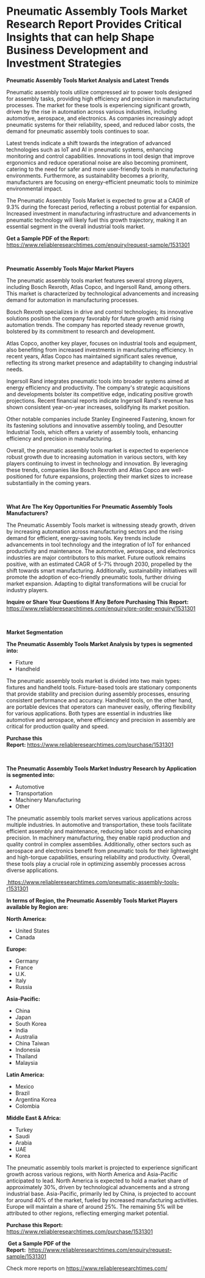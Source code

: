 <p><h1>Pneumatic Assembly Tools Market Research Report Provides Critical Insights that can help Shape Business Development and Investment Strategies</h1></p><p><strong>Pneumatic Assembly Tools Market Analysis and Latest Trends</strong></p>
<p><p>Pneumatic assembly tools utilize compressed air to power tools designed for assembly tasks, providing high efficiency and precision in manufacturing processes. The market for these tools is experiencing significant growth, driven by the rise in automation across various industries, including automotive, aerospace, and electronics. As companies increasingly adopt pneumatic systems for their reliability, speed, and reduced labor costs, the demand for pneumatic assembly tools continues to soar.</p><p>Latest trends indicate a shift towards the integration of advanced technologies such as IoT and AI in pneumatic systems, enhancing monitoring and control capabilities. Innovations in tool design that improve ergonomics and reduce operational noise are also becoming prominent, catering to the need for safer and more user-friendly tools in manufacturing environments. Furthermore, as sustainability becomes a priority, manufacturers are focusing on energy-efficient pneumatic tools to minimize environmental impact.</p><p>The Pneumatic Assembly Tools Market is expected to grow at a CAGR of 9.3% during the forecast period, reflecting a robust potential for expansion. Increased investment in manufacturing infrastructure and advancements in pneumatic technology will likely fuel this growth trajectory, making it an essential segment in the overall industrial tools market.</p></p>
<p><strong>Get a Sample PDF of the Report:&nbsp;</strong> <a href="https://www.reliableresearchtimes.com/enquiry/request-sample/1531301?utm_campaign=2717&utm_medium=2&utm_source=Github&utm_content=ia&utm_term=09042025&utm_id=pneumatic-assembly-tools">https://www.reliableresearchtimes.com/enquiry/request-sample/1531301</a></p>
<p>&nbsp;</p>
<p><strong>Pneumatic Assembly Tools Major Market Players</strong></p>
<p><p>The pneumatic assembly tools market features several strong players, including Bosch Rexroth, Atlas Copco, and Ingersoll Rand, among others. This market is characterized by technological advancements and increasing demand for automation in manufacturing processes.</p><p>Bosch Rexroth specializes in drive and control technologies; its innovative solutions position the company favorably for future growth amid rising automation trends. The company has reported steady revenue growth, bolstered by its commitment to research and development.</p><p>Atlas Copco, another key player, focuses on industrial tools and equipment, also benefiting from increased investments in manufacturing efficiency. In recent years, Atlas Copco has maintained significant sales revenue, reflecting its strong market presence and adaptability to changing industrial needs.</p><p>Ingersoll Rand integrates pneumatic tools into broader systems aimed at energy efficiency and productivity. The company's strategic acquisitions and developments bolster its competitive edge, indicating positive growth projections. Recent financial reports indicate Ingersoll Rand's revenue has shown consistent year-on-year increases, solidifying its market position.</p><p>Other notable companies include Stanley Engineered Fastening, known for its fastening solutions and innovative assembly tooling, and Desoutter Industrial Tools, which offers a variety of assembly tools, enhancing efficiency and precision in manufacturing.</p><p>Overall, the pneumatic assembly tools market is expected to experience robust growth due to increasing automation in various sectors, with key players continuing to invest in technology and innovation. By leveraging these trends, companies like Bosch Rexroth and Atlas Copco are well-positioned for future expansions, projecting their market sizes to increase substantially in the coming years.</p></p>
<p>&nbsp;</p>
<p><strong>What Are The Key Opportunities For Pneumatic Assembly Tools Manufacturers?</strong></p>
<p><p>The Pneumatic Assembly Tools market is witnessing steady growth, driven by increasing automation across manufacturing sectors and the rising demand for efficient, energy-saving tools. Key trends include advancements in tool technology and the integration of IoT for enhanced productivity and maintenance. The automotive, aerospace, and electronics industries are major contributors to this market. Future outlook remains positive, with an estimated CAGR of 5-7% through 2030, propelled by the shift towards smart manufacturing. Additionally, sustainability initiatives will promote the adoption of eco-friendly pneumatic tools, further driving market expansion. Adapting to digital transformations will be crucial for industry players.</p></p>
<p><strong>Inquire or Share Your Questions If Any Before Purchasing This Report:</strong> <a href="https://www.reliableresearchtimes.com/enquiry/pre-order-enquiry/1531301?utm_campaign=2717&utm_medium=2&utm_source=Github&utm_content=ia&utm_term=09042025&utm_id=pneumatic-assembly-tools">https://www.reliableresearchtimes.com/enquiry/pre-order-enquiry/1531301</a></p>
<p>&nbsp;</p>
<p><strong>Market Segmentation</strong></p>
<p><strong>The Pneumatic Assembly Tools Market Analysis by types is segmented into:</strong></p>
<p><ul><li>Fixture</li><li>Handheld</li></ul></p>
<p><p>The pneumatic assembly tools market is divided into two main types: fixtures and handheld tools. Fixture-based tools are stationary components that provide stability and precision during assembly processes, ensuring consistent performance and accuracy. Handheld tools, on the other hand, are portable devices that operators can maneuver easily, offering flexibility for various applications. Both types are essential in industries like automotive and aerospace, where efficiency and precision in assembly are critical for production quality and speed.</p></p>
<p><strong>Purchase this Report:&nbsp;</strong><a href="https://www.reliableresearchtimes.com/purchase/1531301?utm_campaign=2717&utm_medium=2&utm_source=Github&utm_content=ia&utm_term=09042025&utm_id=pneumatic-assembly-tools">https://www.reliableresearchtimes.com/purchase/1531301</a></p>
<p>&nbsp;</p>
<p><strong>The Pneumatic Assembly Tools Market Industry Research by Application is segmented into:</strong></p>
<p><ul><li>Automotive</li><li>Transportation</li><li>Machinery Manufacturing</li><li>Other</li></ul></p>
<p><p>The pneumatic assembly tools market serves various applications across multiple industries. In automotive and transportation, these tools facilitate efficient assembly and maintenance, reducing labor costs and enhancing precision. In machinery manufacturing, they enable rapid production and quality control in complex assemblies. Additionally, other sectors such as aerospace and electronics benefit from pneumatic tools for their lightweight and high-torque capabilities, ensuring reliability and productivity. Overall, these tools play a crucial role in optimizing assembly processes across diverse applications.</p></p>
<p><a href="https://www.reliableresearchtimes.com/pneumatic-assembly-tools-r1531301?utm_campaign=2717&utm_medium=2&utm_source=Github&utm_content=ia&utm_term=09042025&utm_id=pneumatic-assembly-tools">&nbsp;https://www.reliableresearchtimes.com/pneumatic-assembly-tools-r1531301</a></p>
<p><strong>In terms of Region, the Pneumatic Assembly Tools Market Players available by Region are:</strong></p>
<p>
    <p> <strong> North America: </strong>
        <ul>
            <li>United States</li>
            <li>Canada</li>
        </ul>
        </p> 
    <p> <strong> Europe: </strong>
        <ul>
            <li>Germany</li>
            <li>France</li>
            <li>U.K.</li>
            <li>Italy</li>
            <li>Russia</li>
        </ul>
        </p> 
    <p> <strong> Asia-Pacific: </strong>
        <ul>
            <li>China</li>
            <li>Japan</li>
            <li>South Korea</li>
            <li>India</li>
            <li>Australia</li>
            <li>China Taiwan</li>
            <li>Indonesia</li>
            <li>Thailand</li>
            <li>Malaysia</li>
        </ul>
        </p> 
    <p> <strong> Latin America: </strong>
        <ul>
            <li>Mexico</li>
            <li>Brazil</li>
            <li>Argentina Korea</li>
            <li>Colombia</li>
        </ul>
        </p> 
    <p> <strong> Middle East & Africa: </strong>
        <ul>
            <li>Turkey</li>
            <li>Saudi</li>
            <li>Arabia</li>
            <li>UAE</li>
            <li>Korea</li>
        </ul>
    </p>
    </p>
<p><p>The pneumatic assembly tools market is projected to experience significant growth across various regions, with North America and Asia-Pacific anticipated to lead. North America is expected to hold a market share of approximately 30%, driven by technological advancements and a strong industrial base. Asia-Pacific, primarily led by China, is projected to account for around 40% of the market, fueled by increased manufacturing activities. Europe will maintain a share of around 25%. The remaining 5% will be attributed to other regions, reflecting emerging market potential.</p></p>
<p><strong>Purchase this Report: </strong><a href="https://www.reliableresearchtimes.com/purchase/1531301?utm_campaign=2717&utm_medium=2&utm_source=Github&utm_content=ia&utm_term=09042025&utm_id=pneumatic-assembly-tools">https://www.reliableresearchtimes.com/purchase/1531301</a></p>
<p>&nbsp;<strong>Get a Sample PDF of the Report:&nbsp;&nbsp;</strong><a href="https://www.reliableresearchtimes.com/enquiry/request-sample/1531301?utm_campaign=2717&utm_medium=2&utm_source=Github&utm_content=ia&utm_term=09042025&utm_id=pneumatic-assembly-tools">https://www.reliableresearchtimes.com/enquiry/request-sample/1531301</a></p>
<p><strong></strong></p>
<p>Check more reports on <a href="https://www.reliableresearchtimes.com/?utm_campaign=2717&utm_medium=2&utm_source=Github&utm_content=ia&utm_term=09042025&utm_id=pneumatic-assembly-tools">https://www.reliableresearchtimes.com/</a></p>